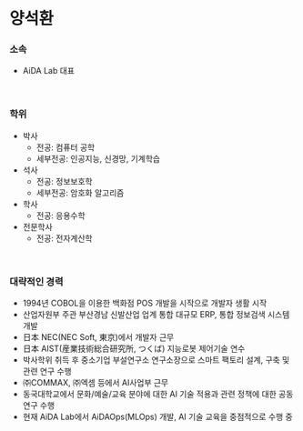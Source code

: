 # 양석환

### 소속

* AiDA Lab 대표

<br/>

### 학위

* 박사
  * 전공: 컴퓨터 공학
  * 세부전공: 인공지능, 신경망, 기계학습
* 석사
  * 전공: 정보보호학
  * 세부전공: 암호화 알고리즘
* 학사
  * 전공: 응용수학
* 전문학사
  * 전공: 전자계산학

<br/>

### 대략적인 경력

* 1994년 COBOL을 이용한 백화점 POS 개발을 시작으로 개발자 생활 시작
* 산업자원부 주관 부산경남 신발산업 업계 통합 대규모 ERP, 통합 정보검색 시스템 개발
* 日本 NEC(NEC Soft, 東京)에서 개발자 근무
* 日本 AIST(産業技術総合研究所, つくば) 지능로봇 제어기술 연수
* 박사학위 취득 후 중소기업 부설연구소 연구소장으로 스마트 팩토리 설계, 구축 및 관련 연구 수행
* ㈜COMMAX, ㈜엑셈 등에서 AI사업부 근무
* 동국대학교에서 문화/예술/교육 분야에 대한 AI 기술 적용과 관련 정책에 대한 공동연구 수행
* 현재 AiDA Lab에서 AiDAOps(MLOps) 개발, AI 기술 교육을 중점적으로 수행 중